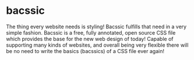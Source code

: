 bacssic
=======

The thing every website needs is styling! Bacssic fulfills that need in a very simple fashion.
Bacssic is a free, fully annotated, open source CSS file which provides the base for the new web design of today! Capable of supporting many kinds of websites, and overall being very flexible there will be no need to write the basics (bacssics) of a CSS file ever again!

